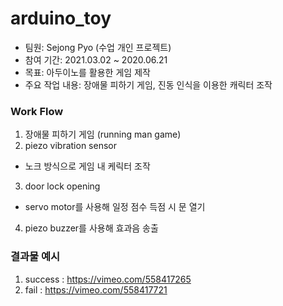 # arduino_toy
- 팀원: Sejong Pyo (수업 개인 프로젝트)
- 참여 기간: 2021.03.02 ~ 2020.06.21
- 목표: 아두이노를 활용한 게임 제작
- 주요 작업 내용: 장애물 피하기 게임, 진동 인식을 이용한 캐릭터 조작

### Work Flow
1. 장애물 피하기 게임 (running man game)
2. piezo vibration sensor
- 노크 방식으로 게임 내 케릭터 조작
3. door lock opening
- servo motor를 사용해 일정 점수 득점 시 문 열기
4. piezo buzzer를 사용해 효과음 송출

### 결과물 예시
1. success : https://vimeo.com/558417265
2. fail : https://vimeo.com/558417721

